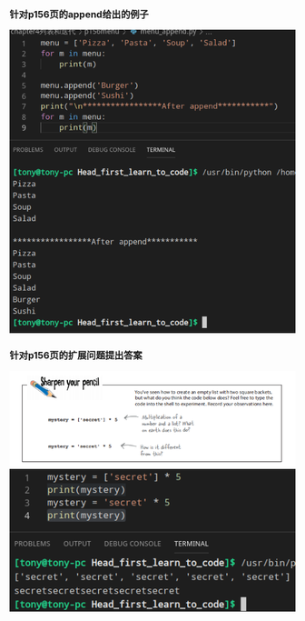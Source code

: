 ### 针对p156页的append给出的例子
![menu_append.png](menu_append.png)
### 针对p156页的扩展问题提出答案
![question.png](question.png)
![extend.png](extend.png)